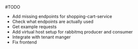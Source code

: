 #TODO

<ul>
<li>Add missing endpoints for shopping-cart-service</li>
<li>Check what endpoints are actually used</li>
<li>Get example requests</li>
<li>Add virtual host setup for rabbitmq producer and consumer</li>
<li>Integrate with tenant manger</li>
<li>Fix frontend</li>
</ul>
